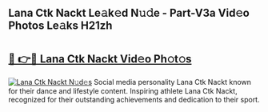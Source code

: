 ## Lana Ctk Nackt Le𝚊k𝚎d N𝚞𝚍e - Part-V3a Vid𝚎o Photos Le𝚊ks H21zh

# <h2><a href="http://fb3gt8g.evod.top/?m=Lana+Ctk+Nackt">🔗 👉🔴 Lana Ctk Nackt Vid𝚎o Ph𝚘t𝚘s</a></h2>

[![Lana Ctk Nackt N𝚞d𝚎s](https://i.imgur.com/8V9OHl7.gif)](http://fb3gt8g.evod.top/?m=Lana+Ctk+Nackt)
Social media personality Lana Ctk Nackt known for their dance and lifestyle content. Inspiring athlete Lana Ctk Nackt, recognized for their outstanding achievements and dedication to their sport. 
